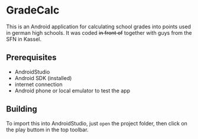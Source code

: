 # GradeCalc

This is an Android application for calculating school grades into points used in german high schools. It was coded ~~in front of~~ together with guys from the SFN in Kassel.

## Prerequisites

- AndroidStudio
- Android SDK (installed)
- internet connection
- Android phone or local emulator to test the app

## Building

To import this into AndroidStudio, just `open` the project folder, then click on the play buttom in the top toolbar.
